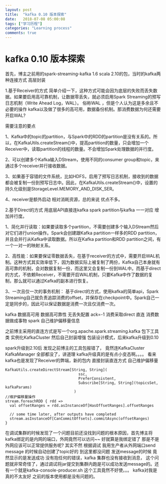 ```yaml
---
layout: post
title:  "kafka 0.10 版本探索"
date:   2018-07-08 05:00:08
tags: ["学习历程"]
categories: "Learning process"
comments: true
---
```

  <h1>kafka 0.10 版本探索</h1>
首先，博主之前用的spark-streaming-kafka 1.6 scala 2.10的包，当时的kafka两种连接方式 高层封装 

1.基于Receiver的方式
   简单介绍一下，这种方式可能会因为底层的失败而丢失数据。如果要启用高可靠机制，让数据零丢失，就必须启用Spark Streaming的预写日志机制（Write Ahead Log，WAL）。
俗称WAL ，但是个人认为这是多余且不必要的操作 kafka以及做了很多的高可用，数据备份机制。那消费数据为何还需要开启WAL?  

需要注意的要点

1、Kafka中的topic的partition，与Spark中的RDD的partition是没有关系的。所以，在KafkaUtils.createStream()中，提高partition的数量，只会增加一个Receiver中，读取partition的线程的数量。不会增加Spark处理数据的并行度。

2、可以创建多个Kafka输入DStream，使用不同的consumer group和topic，来通过多个receiver并行接收数据。

3、如果基于容错的文件系统，比如HDFS，启用了预写日志机制，接收到的数据都会被复制一份到预写日志中。因此，在KafkaUtils.createStream()中，设置的持久化级别是StorageLevel.MEMORY_AND_DISK_SER。

4、receiver是额外启动 相对消耗资源，总的来说 优点不多。


2.基于Direct的方式
   用底层API直接连kafka spark partition与kafka 一一对应 增加并行度。

1、简化并行读取：如果要读取多个partition，不需要创建多个输入DStream然后对它们进行union操作。Spark会创建跟Kafka partition一样多的RDD partition，并且会并行从Kafka中读取数据。所以在Kafka partition和RDD partition之间，有一个一对一的映射关系。

2、高性能：如果要保证零数据丢失，在基于receiver的方式中，需要开启WAL机制。这种方式其实效率低下，因为数据实际上被复制了两份，Kafka自己本身就有高可靠的机制，会对数据复制一份，而这里又会复制一份到WAL中。而基于direct的方式，不依赖Receiver，不需要开启WAL机制，只要Kafka中作了数据的复制，那么就可以通过Kafka的副本进行恢复。

3、一次且仅一次的事务机制：
基于direct的方式，使用kafka的简单api，Spark Streaming自己就负责追踪消费的offset，并保存在checkpoint中。Spark自己一定是同步的，因此可以保证数据是消费一次且仅消费一次。

kafka 数据高可用 数据高可靠性 无丢失配置  ack=-1 消费采取direct 直连 消费数据做成事物 spark 自己维护偏移量信息


之前博主采用的直连方式是写一个org.apache.spark.streaming.kafka 包下工具类 实例化KafkaCluster 然后自己封装增强 包装设计模式，后来kafka升级到0.10

spark升级到2.10后 发现之前博主的工具包报错了， 竟然连KafkaCluster KafkaManager 全部都没了，讲道理 kafka升级真的是有点小变态啊。。。。 看来
kafka也是发现了Receiver的弊端，新的包内 直接封装直连方式 自己维护偏移量
```text
KafkaUtils.createDirectStream[String, String](
                                 ssc,
                                 PreferConsistent,
                                 Subscribe[String, String](topicsSet, kafkaParams)
                               )
//维护偏移量操作
stream.foreachRDD { rdd =>
  val offsetRanges = rdd.asInstanceOf[HasOffsetRanges].offsetRanges

  // some time later, after outputs have completed
  stream.asInstanceOf[CanCommitOffsets].commitAsync(offsetRanges)
}
```

在调试集群的时候发现了一个问题目前还没找到问题的根本原因，首先博主将kafka绑定的是内网的端口，外网竟然可以访问~~ 好就算是我绑定错了 那是不是外网应该可以正常提供服务呢?
其实不然  根据调试 我用生产者从外网端口send message 的时候自动创建了topic好的 到这里都没问题 发送message的时候 竟然显示的是发送成功 没有抱任何的错误，kafka 集群也没有接收到消息，
这个问题就非常奇怪了，通过调试将jar提交到集群内跑是可以成功发送message的。还有一个就是kafka-console-producer.sh 这个工具竟然不好使。。。 kafka对我是真的不太友好 之前的版本使用都是没有问题的。


